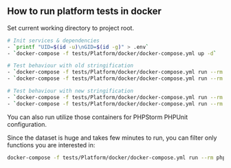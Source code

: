 
## How to run platform tests in docker

Set current working directory to project root.

```sh
# Init services & dependencies
- `printf "UID=$(id -u)\nGID=$(id -g)" > .env`
- `docker-compose -f tests/Platform/docker/docker-compose.yml up -d`

# Test behaviour with old stringification
- `docker-compose -f tests/Platform/docker/docker-compose.yml run --rm php80 composer update`
- `docker-compose -f tests/Platform/docker/docker-compose.yml run --rm php80 php -d memory_limit=1G vendor/bin/phpunit --group=platform`

# Test behaviour with new stringification
- `docker-compose -f tests/Platform/docker/docker-compose.yml run --rm php81 composer update`
- `docker-compose -f tests/Platform/docker/docker-compose.yml run --rm php81 php -d memory_limit=1G vendor/bin/phpunit --group=platform`
```

You can also run utilize those containers for PHPStorm PHPUnit configuration.

Since the dataset is huge and takes few minutes to run, you can filter only functions you are interested in:
```sh
docker-compose -f tests/Platform/docker/docker-compose.yml run --rm php81 php -d memory_limit=1G vendor/bin/phpunit --group=platform --filter "AVG"
```
